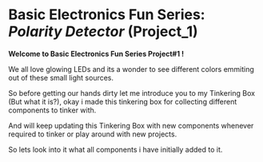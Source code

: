 # Basic Electronics Fun Series: ***Polarity Detector*** (Project_1)

**Welcome to Basic Electronics Fun Series Project#1 !**

We all love glowing LEDs and its a wonder to see different colors emmiting out of these small light sources.

So before getting our hands dirty let me introduce you to my Tinkering Box (But what it is?), okay i made this tinkering box for collecting different components to tinker with.

And will keep updating this Tinkering Box with new components whenever required to tinker or play around with new projects.

So lets look into it what all components i have initially added to it.

